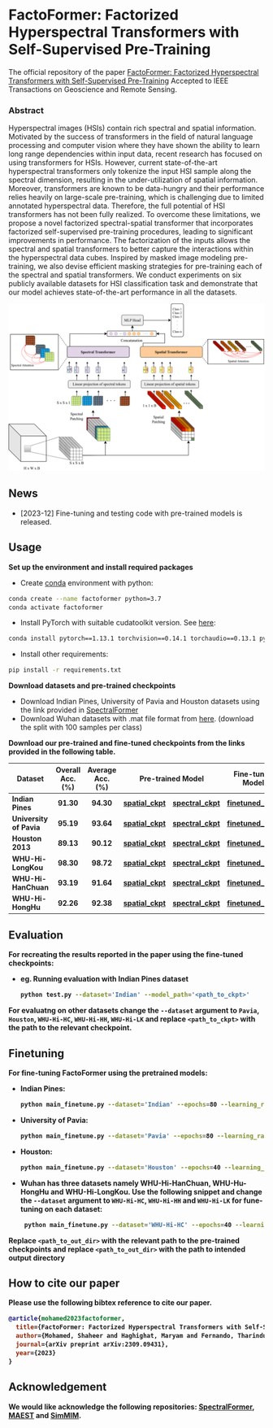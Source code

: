 # FactoFormer: Factorized Hyperspectral Transformers with Self-Supervised Pre-Training

The official repository of the paper [FactoFormer: Factorized Hyperspectral Transformers with Self-Supervised Pre-Training](https://arxiv.org/pdf/2309.09431.pdf) Accepted to IEEE Transactions on Geoscience and Remote Sensing.

[//]: # (We introduce a novel factorized transformer architecture called _FactoFormer_ with self-supervised pretraining for hyperspectral data. This network architecture enables factorized self-attention and factorized self-supervised pre-training focusing on learning salient representations in both spectral and spatial dimensions.)

### Abstract
Hyperspectral images (HSIs) contain rich spectral and spatial information. Motivated by the success of transformers in the field of natural language processing and computer vision where they have shown the ability to learn long range dependencies within input data, recent research has focused on using transformers for HSIs. However, current state-of-the-art hyperspectral transformers only tokenize the input HSI sample along the spectral dimension, resulting in the under-utilization of spatial information. Moreover, transformers are known to be data-hungry and their performance relies heavily on large-scale pre-training, which is challenging due to limited annotated hyperspectral data. Therefore, the full potential of HSI transformers has not been fully realized. To overcome these limitations, we propose a novel factorized spectral-spatial transformer that incorporates factorized self-supervised pre-training procedures, leading to significant improvements in performance. The factorization of the inputs allows the spectral and spatial transformers to better capture the interactions within the hyperspectral data cubes. Inspired by masked image modeling pre-training, we also devise efficient masking strategies for pre-training each of the spectral and spatial transformers. We conduct experiments on six publicly available datasets for HSI classification task and demonstrate that our model achieves state-of-the-art performance in all the datasets.

![alt text](docs/FactoFormer.png)

## News
- [2023-12] Fine-tuning and testing code with pre-trained models is released.

Usage
---------------------
<b>Set up the environment and install required packages</b>
  
  - Create [conda](https://docs.conda.io/en/latest/) environment with python:
  ```bash
  conda create --name factoformer python=3.7
  conda activate factoformer
  ```
  - Install PyTorch with suitable cudatoolkit version. See [here](https://pytorch.org/):
  ```bash
  conda install pytorch==1.13.1 torchvision==0.14.1 torchaudio==0.13.1 pytorch-cuda=11.6 -c pytorch -c nvidia
  ```
  -  Install other requirements:
  ```bash
  pip install -r requirements.txt
  ```

<b>Download datasets and pre-trained checkpoints</b>

- Download Indian Pines, University of Pavia and Houston datasets using the link provided in [SpectralFormer](https://github.com/danfenghong/IEEE_TGRS_SpectralFormer)
- Download Wuhan datasets with .mat file format from [here](http://rsidea.whu.edu.cn/resource_WHUHi_sharing.htm). (download the split with 100 samples per class)

<b>Download our pre-trained and fine-tuned checkpoints from the links provided in the following table.

<table>
<thead>
  <tr>
    <th>Dataset</th>
    <th>Overall Acc. (%)</th>
    <th>Average Acc. (%)</th>
    <th colspan="2">Pre-trained Model</th>
    <th colspan="2">Fine-tuned Model</th>
  </tr>
</thead>
<tbody>
  <tr>
    <td>Indian Pines</td>
    <td style="text-align: center;">91.30</td>
    <td style="text-align: center;">94.30</td>
    <td><a href="https://www.dropbox.com/scl/fi/a05dx1nbz6e8ohgpmsdmc/pretrained_spatial.pth?rlkey=k2buvu9h4lscnjhv334x1jv6z&dl=0">spatial_ckpt</a></td>
    <td><a href="https://www.dropbox.com/scl/fi/adpm9qm12bqdye5mlkp1h/pretrained_spectral.pth?rlkey=utctcrssg1kra05594szfcrox&dl=0">spectral_ckpt</a></td>
    <td><a href="https://www.dropbox.com/scl/fi/2n5e0rc8cka4xclny6fjk/IndianPines_ft.pt?rlkey=lzqx943hh52twxvihmlgnviji&dl=0">finetuned_ckpt</a></td>
    
  </tr>
  <tr>
    <td>University of Pavia</td>
    <td style="text-align: center;">95.19</td>
    <td style="text-align: center;">93.64</td>
    <td><a href="https://www.dropbox.com/scl/fi/pan3q5zfwd2wtptxlic21/pretrained_spatial.pth?rlkey=0hvcibc4qtjqu8a890rxrwr1n&dl=0">spatial_ckpt</a></td>
    <td><a href="https://www.dropbox.com/scl/fi/cuskvw6le49vkcvkqoela/pretrained_spectral.pth?rlkey=4ydhn09qydt8yj286numj6e25&dl=0">spectral_ckpt</a></td>
    <td><a href="https://www.dropbox.com/scl/fi/44zv1tsyi76slnp28yxjj/Pavia_ft.pt?rlkey=vdfnxe0dk8b5yp0wkhd2tt86j&dl=0">finetuned_ckpt</a></td>
  </tr>
  <tr>
    <td>Houston 2013</td>
    <td style="text-align: center;">89.13</td>
    <td style="text-align: center;">90.12</td>
    <td><a href="https://www.dropbox.com/scl/fi/dbh7esbf042e56x2xnw59/pretrained_spatial.pth?rlkey=61kw6c4203rycuq409mftb76o&dl=0">spatial_ckpt</a></td>
    <td><a href="https://www.dropbox.com/scl/fi/kzzd5lrwlehvgnjlip326/pretrained_spectral.pth?rlkey=uqmeyuaxlj6dkmwdo4r8z4n89&dl=0">spectral_ckpt</a></td>
    <td><a href="https://www.dropbox.com/scl/fi/ezeodymn9ox1pmsmowkyv/Houston_ft.pt?rlkey=h8d8nwy0uap5ozi4omlc18llm&dl=0">finetuned_ckpt</a></td>
  </tr>
   <tr>
    <td>WHU-Hi-LongKou</td>
    <td style="text-align: center;">98.30</td>
    <td style="text-align: center;">98.72</td>
    <td><a href="https://www.dropbox.com/scl/fi/go3gd0e7xmumg7fmfn1k2/pretrained_spatial.pth?rlkey=jyuyxa4m9at0lm3n2c3rl8ccd&dl=0">spatial_ckpt</a></td>
    <td><a href="https://www.dropbox.com/scl/fi/u6gsf8vonxm7jccf41nvn/pretrained_spectral.pth?rlkey=68f2afmnfwe3xwhvb8qgwkree&dl=0">spectral_ckpt</a></td>
    <td><a href="https://www.dropbox.com/scl/fi/iau0iyfgj3t6wiw1t47o0/WHU-Hi-LK_ft.pt?rlkey=527sgoy2ycjxd7ubl6e3drkzt&dl=0">finetuned_ckpt</a></td>
  </tr>
  <tr>
    <td>WHU-Hi-HanChuan</td>
    <td style="text-align: center;">93.19</td>
    <td style="text-align: center;">91.64</td>
    <td><a href="https://www.dropbox.com/scl/fi/9ome9i0kcb4zj861sqbh5/pretrained_spatial.pth?rlkey=sz492a44a81gjtffxzy817l3f&dl=0">spatial_ckpt</a></td>
    <td><a href="https://www.dropbox.com/scl/fi/yslzx0aeb70dpmtd5663c/pretrained_spectral.pth?rlkey=9y7skxa65zkmrlbpit9iobw2e&dl=0">spectral_ckpt</a></td>
    <td><a href="https://www.dropbox.com/scl/fi/f9wswfrh9jogov8zyc46v/WHU-Hi-HC_ft.pt?rlkey=jfvfy2lrpkjc0pfllcwm7603h&dl=0">finetuned_ckpt</a></td>
  </tr>
  <tr>
    <td>WHU-Hi-HongHu</td>
    <td style="text-align: center;">92.26</td>
    <td style="text-align: center;">92.38</td>
    <td><a href="https://www.dropbox.com/scl/fi/6ipjbnb2i85foro3cp42r/pretrained_spatial.pth?rlkey=57t0v5ti5cvchn7ge1yeoxt1g&dl=0">spatial_ckpt</a></td>
    <td><a href="https://www.dropbox.com/scl/fi/sniql4ml73mdu1u0c70jo/pretrained_spectral.pth?rlkey=w2b641ymzugxfj6g7lh4l9jqv&dl=0">spectral_ckpt</a></td>
    <td><a href="https://www.dropbox.com/scl/fi/c0bevcc3flcyj1zf2kpw8/WHU-Hi-HH_ft.pt?rlkey=a3ix8vlkgpxubzini0ewqx6ss&dl=0">finetuned_ckpt</a></td>
  </tr>
 
    
</tbody>
</table>

Evaluation
---------------------
For recreating the results reported in the paper using the fine-tuned checkpoints:
- eg. Running evaluation with Indian Pines dataset
  ```bash
  python test.py --dataset='Indian' --model_path='<path_to_ckpt>'
  ```
For evaluatng on other datasets change the `--dataset` argument to `Pavia`, `Houston`, `WHU-Hi-HC`, `WHU-Hi-HH`, `WHU-Hi-LK` and replace `<path_to_ckpt>` with the path to the relevant checkpoint. 


Finetuning
---------------------
For fine-tuning FactoFormer using the pretrained models:
- Indian Pines:
    ```bash
    python main_finetune.py --dataset='Indian' --epochs=80 --learning_rate=3e-4 --pretrained_spectral='<path_to_ckpt>' --pretrained_spatial='<path_to_ckpt>' --output_dir='<path_to_out_dir>'
    ```
 - University of Pavia:
      ```bash
      python main_finetune.py --dataset='Pavia' --epochs=80 --learning_rate=1e-3 --pretrained_spectral='<path_to_ckpt>' --pretrained_spatial='<path_to_ckpt>' --output_dir='<path_to_out_dir>'
      ```
 - Houston:
      ```bash
      python main_finetune.py --dataset='Houston' --epochs=40 --learning_rate=2e-3 --pretrained_spectral='<path_to_ckpt>' --pretrained_spatial='<path_to_ckpt>' --output_dir='<path_to_out_dir>'
      ```
- Wuhan has three datasets namely WHU-Hi-HanChuan, WHU-Hu-HongHu and WHU-Hi-LongKou. Use the following snippet and change the `--dataset` argument to `WHU-Hi-HC`, `WHU-Hi-HH` and `WHU-Hi-LK` for fune-tuning on each dataset:
     ```bash
      python main_finetune.py --dataset='WHU-Hi-HC' --epochs=40 --learning_rate=1e-3 --pretrained_spectral='<path_to_ckpt>' --pretrained_spatial='<path_to_ckpt>' --output_dir='<path_to_out_dir>'
    ```

Replace `<path_to_out_dir>` with the relevant path to the pre-trained checkpoints and replace `<path_to_out_dir>` with the path to intended output directory

## How to cite our paper
Please use the following bibtex reference to cite our paper.
```bibtex
@article{mohamed2023factoformer,
  title={FactoFormer: Factorized Hyperspectral Transformers with Self-Supervised Pre-Training},
  author={Mohamed, Shaheer and Haghighat, Maryam and Fernando, Tharindu and Sridharan, Sridha and Fookes, Clinton and Moghadam, Peyman},
  journal={arXiv preprint arXiv:2309.09431},
  year={2023}
}
```

## Acknowledgement
We would like acknowledge the following repositories: [SpectralFormer](https://github.com/danfenghong/IEEE_TGRS_SpectralFormer), [MAEST](https://github.com/ibanezfd/MAEST/tree/main) and [SimMIM](https://github.com/microsoft/SimMIM).

